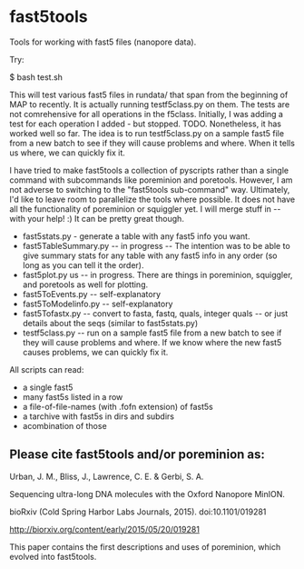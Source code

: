 # fast5tools
Tools for working with fast5 files (nanopore data).

Try:

$ bash test.sh

This will test various fast5 files in rundata/ that span from the beginning of MAP to recently. It is actually running testf5class.py on them. 
The tests are not comrehensive for all operations in the f5class. Initially, I was adding a test for each operation I added - but stopped. TODO.
Nonetheless, it has worked well so far. The idea is to run testf5class.py on a sample fast5 file from a new batch to see if they will cause problems and where.
When it tells us where, we can quickly fix it.

I have tried to make fast5tools a collection of pyscripts rather than a single command with subcommands like poreminion and poretools.
However, I am not adverse to switching to the "fast5tools sub-command" way. Ultimately, I'd like to leave room to parallelize the tools where possible.
It does not have all the functionality of poreminion or squiggler yet. I will merge stuff in -- with your help! :)
It can be pretty great though. 


- fast5stats.py - generate a table with any fast5 info you want. 
- fast5TableSummary.py -- in progress -- The intention was to be able to give summary stats for any table with any fast5 info in any order (so long as you can tell it the order).
- fast5plot.py us -- in progress. There are things in poreminion, squiggler, and poretools as well for plotting.
- fast5ToEvents.py -- self-explanatory
- fast5ToModelinfo.py -- self-explanatory
- fast5Tofastx.py -- convert to fasta, fastq, quals, integer quals -- or just details about the seqs (similar to fast5stats.py)
- testf5class.py -- run on a sample fast5 file from a new batch to see if they will cause problems and where. If we know where the new fast5 causes problems, we can quickly fix it.

All scripts can read:
- a single fast5
- many fast5s listed in a row
- a file-of-file-names (with .fofn extension) of fast5s
- a tarchive with fast5s in dirs and subdirs
- acombination of those



Please cite fast5tools and/or poreminion as:
-------------------------------------------
Urban, J. M., Bliss, J., Lawrence, C. E. & Gerbi, S. A. 

Sequencing ultra-long DNA molecules with the Oxford Nanopore MinION. 

bioRxiv (Cold Spring Harbor Labs Journals, 2015). doi:10.1101/019281 

http://biorxiv.org/content/early/2015/05/20/019281

This paper contains the first descriptions and uses of poreminion, which evolved into fast5tools.

